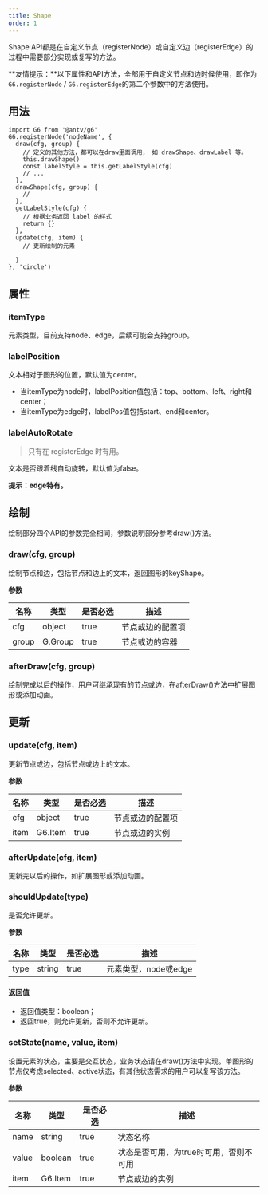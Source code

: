 ```yaml
---
title: Shape
order: 1
---
```


Shape API都是在自定义节点（registerNode）或自定义边（registerEdge）的过程中需要部分实现或复写的方法。

**友情提示：**以下属性和API方法，全部用于自定义节点和边时候使用，即作为`G6.registerNode` / `G6.registerEdge`的第二个参数中的方法使用。

## 用法
```
import G6 from '@antv/g6'
G6.registerNode('nodeName', {
  draw(cfg, group) {
    // 定义的其他方法，都可以在draw里面调用， 如 drawShape、drawLabel 等。
    this.drawShape()
    const labelStyle = this.getLabelStyle(cfg)
    // ...
  },
  drawShape(cfg, group) {
    // 
  },
  getLabelStyle(cfg) {
    // 根据业务返回 label 的样式
    return {}
  },
  update(cfg, item) {
    // 更新绘制的元素

  }
}, 'circle')
```

## 属性

### itemType
元素类型，目前支持node、edge，后续可能会支持group。

### labelPosition
文本相对于图形的位置，默认值为center。

- 当itemType为node时，labelPosition值包括：top、bottom、left、right和center；
- 当itemType为edge时，labelPos值包括start、end和center。

### labelAutoRotate
> 只有在 registerEdge 时有用。

文本是否跟着线自动旋转，默认值为false。

**提示：edge特有。**

## 绘制
绘制部分四个API的参数完全相同，参数说明部分参考draw()方法。

### draw(cfg, group)
绘制节点和边，包括节点和边上的文本，返回图形的keyShape。

**参数**

| 名称 | 类型 | 是否必选 | 描述 |
| --- | --- | --- | --- |
| cfg | object | true | 节点或边的配置项 |
| group | G.Group | true | 节点或边的容器 |

### afterDraw(cfg, group)
绘制完成以后的操作，用户可继承现有的节点或边，在afterDraw()方法中扩展图形或添加动画。

## 更新

### update(cfg, item)
更新节点或边，包括节点或边上的文本。

**参数**

| 名称 | 类型 | 是否必选 | 描述 |
| --- | --- | --- | --- |
| cfg | object | true | 节点或边的配置项 |
| item | G6.Item | true | 节点或边的实例 |

### afterUpdate(cfg, item)
更新完以后的操作，如扩展图形或添加动画。

### shouldUpdate(type)
是否允许更新。

**参数**

| 名称 | 类型 | 是否必选 | 描述 |
| --- | --- | --- | --- |
| type | string | true | 元素类型，node或edge |

#### 返回值

- 返回值类型：boolean；
- 返回true，则允许更新，否则不允许更新。

### setState(name, value, item)
设置元素的状态，主要是交互状态，业务状态请在draw()方法中实现。单图形的节点仅考虑selected、active状态，有其他状态需求的用户可以复写该方法。

**参数**

| 名称 | 类型 | 是否必选 | 描述 |
| --- | --- | --- | --- |
| name | string | true | 状态名称 |
| value | boolean | true | 状态是否可用，为true时可用，否则不可用 |
| item | G6.Item | true | 节点或边的实例 |
